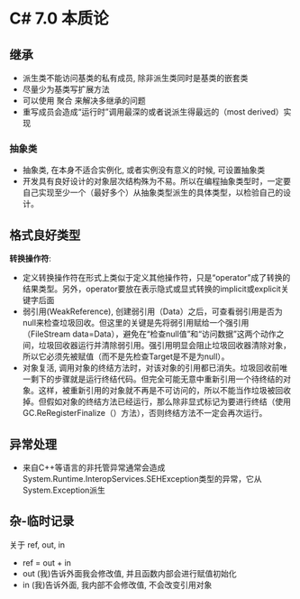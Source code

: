 # C# 7.0 本质论

## 继承

- 派生类不能访问基类的私有成员, 除非派生类同时是基类的嵌套类
- 尽量少为基类写扩展方法
- 可以使用 聚合 来解决多继承的问题
- 重写成员会造成“运行时”调用最深的或者说派生得最远的（most derived）实现

### 抽象类

- 抽象类, 在本身不适合实例化, 或者实例没有意义的时候, 可设置抽象类
- 开发具有良好设计的对象层次结构殊为不易。所以在编程抽象类型时，一定要自己实现至少一个（最好多个）从抽象类型派生的具体类型，以检验自己的设计。

## 格式良好类型

**转换操作符**:

- 定义转换操作符在形式上类似于定义其他操作符，只是“operator”成了转换的结果类型。另外，operator要放在表示隐式或显式转换的implicit或explicit关键字后面
- 弱引用(WeakReference), 创建弱引用（Data）之后，可查看弱引用是否为null来检查垃圾回收。但这里的关键是先将弱引用赋给一个强引用（FileStream data=Data），避免在“检查null值”和“访问数据”这两个动作之间，垃圾回收器运行并清除弱引用。强引用明显会阻止垃圾回收器清除对象，所以它必须先被赋值（而不是先检查Target是不是为null）。
- 对象复活, 调用对象的终结方法时，对该对象的引用都已消失。垃圾回收前唯一剩下的步骤就是运行终结代码。但完全可能无意中重新引用一个待终结的对象。这样，被重新引用的对象就不再是不可访问的，所以不能当作垃圾被回收掉。但假如对象的终结方法已经运行，那么除非显式标记为要进行终结（使用GC.ReRegisterFinalize（）方法），否则终结方法不一定会再次运行。

## 异常处理

- 来自C++等语言的非托管异常通常会造成System.Runtime.InteropServices.SEHException类型的异常，它从System.Exception派生

## 杂-临时记录

关于 ref, out, in  

- ref = out + in
- out (我)告诉外面我会修改值, 并且函数内部会进行赋值初始化
- in (我)告诉外面, 我内部不会修改值, 不会改变引用对象